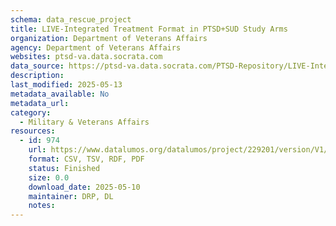 ```yaml
---
schema: data_rescue_project 
title: LIVE-Integrated Treatment Format in PTSD+SUD Study Arms
organization: Department of Veterans Affairs
agency: Department of Veterans Affairs
websites: ptsd-va.data.socrata.com
data_source: https://ptsd-va.data.socrata.com/PTSD-Repository/LIVE-Integrated-Treatment-Format-in-PTSD-SUD-Study/mjeb-s84c
description: 
last_modified: 2025-05-13
metadata_available: No
metadata_url: 
category:
  - Military & Veterans Affairs 
resources:
  - id: 974
    url: https://www.datalumos.org/datalumos/project/229201/version/V1/view
    format: CSV, TSV, RDF, PDF
    status: Finished
    size: 0.0
    download_date: 2025-05-10
    maintainer: DRP, DL
    notes: 
---
```

